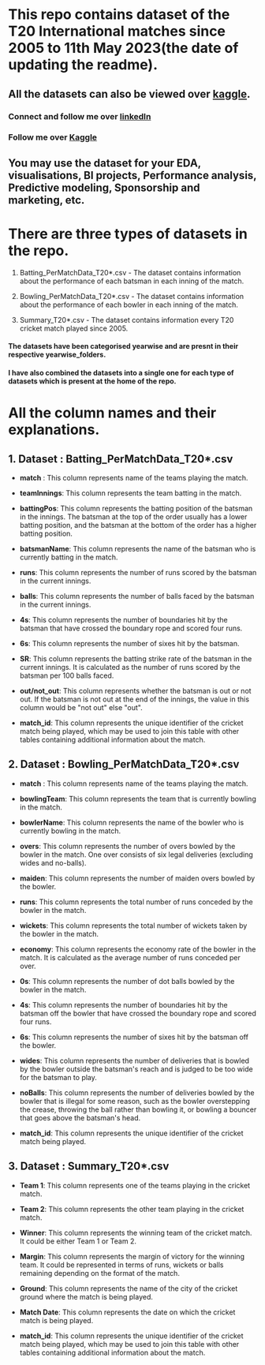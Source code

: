 # This repo contains dataset of the T20 International matches since 2005 to 11th May 2023(the date of updating the readme).

## All the datasets can also be viewed over [kaggle](https://www.kaggle.com/datasets/adityaazad79/all-t20-international-datasets).

### Connect and follow me over [linkedIn](https://www.linkedin.com/in/adityaazad79)

### Follow me over [Kaggle](https://www.kaggle.com/adityaazad79)

## You may use the dataset for your EDA, visualisations, BI projects, Performance analysis, Predictive modeling, Sponsorship and marketing, etc.

# There are three types of datasets in the repo.

1. Batting_PerMatchData_T20*.csv - The dataset contains information about the performance of each batsman in each inning of the match.

2. Bowling_PerMatchData_T20*.csv - The dataset contains information about the performance of each bowler in each inning of the match.

3. Summary_T20*.csv - The dataset contains information every T20 cricket match played since 2005.

#### The datasets have been categorised yearwise and are presnt in their respective yearwise_folders.

#### I have also combined the datasets into a single one for each type of datasets which is present at the home of the repo.

# All the column names and their explanations.
## 1. Dataset : Batting_PerMatchData_T20*.csv

- **match** : This column represents name of the teams playing the match.

- **teamInnings**: This column represents the team batting in the match.

- **battingPos**: This column represents the batting position of the batsman in the innings. The batsman at the top of the order usually has a lower batting position, and the batsman at the bottom of the order has a higher batting position.

- **batsmanName**: This column represents the name of the batsman who is currently batting in the match.

- **runs**: This column represents the number of runs scored by the batsman in the current innings.

- **balls**: This column represents the number of balls faced by the batsman in the current innings.

- **4s**: This column represents the number of boundaries hit by the batsman that have crossed the boundary rope and scored four runs.

- **6s**: This column represents the number of sixes hit by the batsman.

- **SR**: This column represents the batting strike rate of the batsman in the current innings. It is calculated as the number of runs scored by the batsman per 100 balls faced.

- **out/not_out**: This column represents whether the batsman is out or not out. If the batsman is not out at the end of the innings, the value in this column would be "not out" else "out".

- **match_id**: This column represents the unique identifier of the cricket match being played, which may be used to join this table with other tables containing additional information about the match.

## 2. Dataset : Bowling_PerMatchData_T20*.csv

- **match** : This column represents name of the teams playing the match.

- **bowlingTeam**: This column represents the team that is currently bowling in the match.

- **bowlerName**: This column represents the name of the bowler who is currently bowling in the match.

- **overs**: This column represents the number of overs bowled by the bowler in the match. One over consists of six legal deliveries (excluding wides and no-balls).

- **maiden**: This column represents the number of maiden overs bowled by the bowler.

- **runs**: This column represents the total number of runs conceded by the bowler in the match.

- **wickets**: This column represents the total number of wickets taken by the bowler in the match.

- **economy**: This column represents the economy rate of the bowler in the match. It is calculated as the average number of runs conceded per over.

- **0s**: This column represents the number of dot balls bowled by the bowler in the match.

- **4s**: This column represents the number of boundaries hit by the batsman off the bowler that have crossed the boundary rope and scored four runs.

- **6s**: This column represents the number of sixes hit by the batsman off the bowler.

- **wides**: This column represents the number of deliveries that is bowled by the bowler outside the batsman's reach and is judged to be too wide for the batsman to play.

- **noBalls**: This column represents the number of deliveries bowled by the bowler that is illegal for some reason, such as the bowler overstepping the crease, throwing the ball rather than bowling it, or bowling a bouncer that goes above the batsman's head.

- **match_id**: This column represents the unique identifier of the cricket match being played.

## 3. Dataset : Summary_T20*.csv

- **Team 1**: This column represents one of the teams playing in the cricket match.

- **Team 2**: This column represents the other team playing in the cricket match.

- **Winner**: This column represents the winning team of the cricket match. It could be either Team 1 or Team 2.

- **Margin**: This column represents the margin of victory for the winning team. It could be represented in terms of runs, wickets or balls remaining depending on the format of the match.

- **Ground**: This column represents the name of the city of the cricket ground where the match is being played.

- **Match Date**: This column represents the date on which the cricket match is being played.

- **match_id**: This column represents the unique identifier of the cricket match being played, which may be used to join this table with other tables containing additional information about the match.
